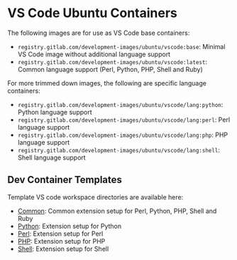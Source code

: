 # VS Code Ubuntu Containers

The following images are for use as VS Code base containers:

* `registry.gitlab.com/development-images/ubuntu/vscode:base`: Minimal VS Code image without additional language support
* `registry.gitlab.com/development-images/ubuntu/vscode:latest`: Common language support (Perl, Python, PHP, Shell and Ruby)

For more trimmed down images, the following are specific language containers:

* `registry.gitlab.com/development-images/ubuntu/vscode/lang:python`: Python language support
* `registry.gitlab.com/development-images/ubuntu/vscode/lang:perl`: Perl language support
* `registry.gitlab.com/development-images/ubuntu/vscode/lang:php`: PHP language support
* `registry.gitlab.com/development-images/ubuntu/vscode/lang:shell`: Shell language support

## Dev Container Templates

Template VS code workspace directories are available here:

* [Common](templates/common/): Common extension setup for Perl, Python, PHP, Shell and Ruby
* [Python](templates/python/): Extension setup for Python
* [Perl](templates/perl/): Extension setup for Perl
* [PHP](templates/php/): Extension setup for PHP
* [Shell](templates/shell/): Extension setup for Shell
